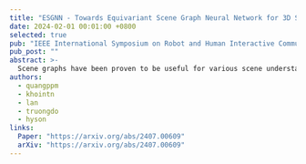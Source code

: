 ```yaml
---
title: "ESGNN - Towards Equivariant Scene Graph Neural Network for 3D Scene Understanding"
date: 2024-02-01 00:01:00 +0800
selected: true
pub: "IEEE International Symposium on Robot and Human Interactive Communication 2024"
pub_post: ""
abstract: >-
  Scene graphs have been proven to be useful for various scene understanding tasks due to their compact and explicit nature. However, existing approaches often neglect the importance of maintaining the symmetry-preserving property when generating scene graphs from 3D point clouds. This oversight can diminish the accuracy and robustness of the resulting scene graphs, especially when handling noisy, multi-view 3D data. This work, to the best of our knowledge, is the first to implement an Equivariant Graph Neural Network in semantic scene graph generation from 3D point clouds for scene understanding. Our proposed method, ESGNN, outperforms existing state-of-the-art approaches, demonstrating a significant improvement in scene estimation with faster convergence. ESGNN demands low computational resources and is easy to implement from available frameworks, paving the way for real-time applications such as robotics and computer vision.
authors:
  - quangppm
  - khointn
  - lan
  - truongdo
  - hyson
links:
  Paper: "https://arxiv.org/abs/2407.00609"
  arXiv: "https://arxiv.org/abs/2407.00609"
---
```

